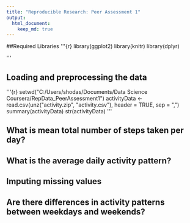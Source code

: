 ```yaml
---
title: "Reproducible Research: Peer Assessment 1"
output: 
  html_document:
    keep_md: true
---
```

##Required Libraries
'''{r}
library(ggplot2)
library(knitr)
library(dplyr)

'''

## Loading and preprocessing the data
'''{r}
setwd("C:/Users/shodas/Documents/Data Science Coursera/RepData_PeerAssessment1")
activityData <- read.csv(unz("activity.zip", "activity.csv"), header = TRUE,
                         sep = ",") 
summary(activityData)
str(activityData)
'''

## What is mean total number of steps taken per day?



## What is the average daily activity pattern?



## Imputing missing values



## Are there differences in activity patterns between weekdays and weekends?
